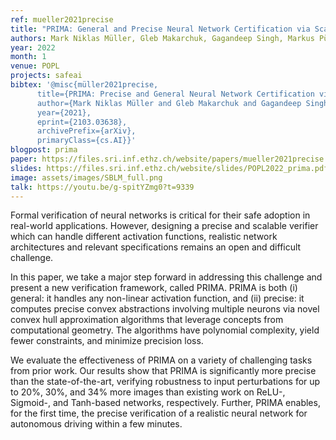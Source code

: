 ```yaml
---
ref: mueller2021precise
title: "PRIMA: General and Precise Neural Network Certification via Scalable Convex Hull Approximations"
authors: Mark Niklas Müller, Gleb Makarchuk, Gagandeep Singh, Markus Püschel, Martin Vechev
year: 2022
month: 1
venue: POPL
projects: safeai
bibtex: '@misc{müller2021precise,
      title={PRIMA: Precise and General Neural Network Certification via Multi-Neuron Convex Relaxations}, 
      author={Mark Niklas Müller and Gleb Makarchuk and Gagandeep Singh and Markus Püschel and Martin Vechev},
      year={2021},
      eprint={2103.03638},
      archivePrefix={arXiv},
      primaryClass={cs.AI}}'
blogpost: prima
paper: https://files.sri.inf.ethz.ch/website/papers/mueller2021precise.pdf
slides: https://files.sri.inf.ethz.ch/website/slides/POPL2022_prima.pdf
image: assets/images/SBLM_full.png
talk: https://youtu.be/g-spitYZmg0?t=9339
---
```


Formal verification of neural networks is critical for their safe adoption in real-world applications. However, designing a precise and scalable verifier which can handle different activation functions, realistic network architectures and relevant specifications remains an open and difficult challenge.

In this paper, we take a major step forward in addressing this challenge and present a new verification framework, called PRIMA. PRIMA is both (i) general: it handles any non-linear activation function, and (ii) precise: it computes precise convex abstractions involving multiple neurons via novel convex hull approximation algorithms that leverage concepts from computational geometry. The algorithms have polynomial complexity, yield fewer constraints, and minimize precision loss.

We evaluate the effectiveness of PRIMA on a variety of challenging tasks from prior work. Our results show that PRIMA is significantly more precise than the state-of-the-art, verifying robustness to input perturbations for up to 20%, 30%, and 34% more images than existing work on ReLU-, Sigmoid-, and Tanh-based networks, respectively. Further, PRIMA enables, for the first time, the precise verification of a realistic neural network for autonomous driving within a few minutes.
